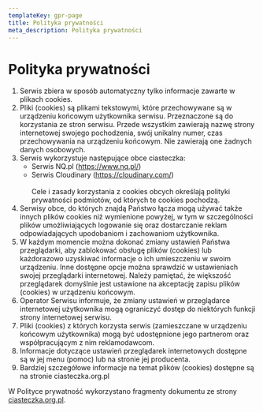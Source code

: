 ```yaml
---
templateKey: gpr-page
title: Polityka prywatności
meta_description: Polityka prywatności
---
```

# Polityka prywatności

1. Serwis zbiera w sposób automatyczny tylko informacje zawarte w plikach cookies.
2. Pliki (cookies) są plikami tekstowymi, które przechowywane są w urządzeniu końcowym użytkownika serwisu. Przeznaczone są do korzystania ze stron serwisu. Przede wszystkim zawierają nazwę strony internetowej swojego pochodzenia, swój unikalny numer, czas przechowywania na urządzeniu końcowym. Nie zawierają one żadnych danych osobowych.
3. Serwis wykorzystuje następujące obce ciasteczka:
   * Serwis NQ.pl (<https://www.nq.pl/>)
   * Serwis Cloudinary (<https://cloudinary.com/>)
     \
     \
     Cele i zasady korzystania z cookies obcych określają polityki prywatności podmiotów, od których te cookies pochodzą. 
4. Serwisy obce, do których znajdą Państwo łącza mogą używać także innych plików cookies niż wymienione powyżej, w  tym w szczególności plików umożliwiających logowanie się oraz dostarczanie reklam odpowiadających upodobaniom i zachowaniom użytkownika. 
5. W każdym momencie można dokonać zmiany ustawień Państwa przeglądarki, aby zablokować obsługę plików (cookies) lub każdorazowo uzyskiwać informacje o ich umieszczeniu w swoim urządzeniu. Inne dostępne opcje można sprawdzić w ustawieniach swojej przeglądarki internetowej. Należy pamiętać, że większość przeglądarek domyślnie jest ustawione na akceptację zapisu plików (cookies) w urządzeniu końcowym.
6. Operator Serwisu informuje, że zmiany ustawień w przeglądarce internetowej użytkownika mogą ograniczyć dostęp do niektórych funkcji strony internetowej serwisu.
7. Pliki (cookies) z których korzysta serwis (zamieszczane w urządzeniu końcowym użytkownika) mogą być udostępnione jego partnerom oraz współpracującym z nim reklamodawcom.
8. Informacje dotyczące ustawień przeglądarek internetowych dostępne są w jej menu (pomoc) lub na stronie jej producenta.
9. Bardziej szczegółowe informacje na temat plików (cookies) dostępne są na stronie ciasteczka.org.pl

W Polityce prywatność wykorzystano fragmenty dokumentu ze strony [ciasteczka.org.pl](https://ciasteczka.org.pl).
